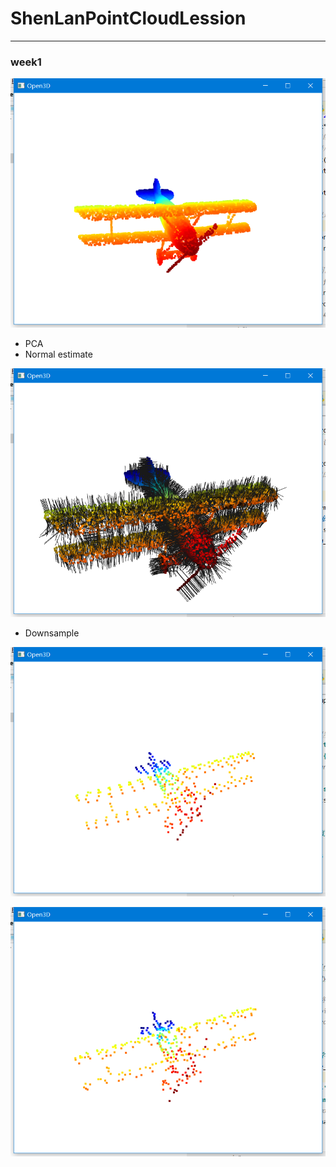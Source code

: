 # ShenLanPointCloudLession
---

### week1

![raw](https://github.com/suyunzzz/ShenLanPointCloudLession/blob/master/Homework%20I/lesson%20one/images/raw.png#pic_center)


- PCA
- Normal estimate

![Normal estimate](https://github.com/suyunzzz/ShenLanPointCloudLession/blob/master/Homework%20I/lesson%20one/images/pcaNormal.png#pic_center)

- Downsample

![Downsample_mean](https://github.com/suyunzzz/ShenLanPointCloudLession/blob/master/Homework%20I/lesson%20one/images/voxel_mean.png#pic_center)

![Downsample_mean](https://github.com/suyunzzz/ShenLanPointCloudLession/blob/master/Homework%20I/lesson%20one/images/voxel_random.png#pic_center)
